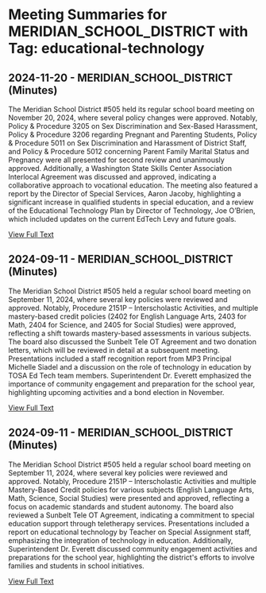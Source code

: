 # Meeting Summaries for MERIDIAN_SCHOOL_DISTRICT with Tag: educational-technology

## 2024-11-20 - MERIDIAN_SCHOOL_DISTRICT (Minutes)

The Meridian School District #505 held its regular school board meeting on November 20, 2024, where several policy changes were approved. Notably, Policy & Procedure 3205 on Sex Discrimination and Sex-Based Harassment, Policy & Procedure 3206 regarding Pregnant and Parenting Students, Policy & Procedure 5011 on Sex Discrimination and Harassment of District Staff, and Policy & Procedure 5012 concerning Parent Family Marital Status and Pregnancy were all presented for second review and unanimously approved. Additionally, a Washington State Skills Center Association Interlocal Agreement was discussed and approved, indicating a collaborative approach to vocational education. The meeting also featured a report by the Director of Special Services, Aaron Jacoby, highlighting a significant increase in qualified students in special education, and a review of the Educational Technology Plan by Director of Technology, Joe O’Brien, which included updates on the current EdTech Levy and future goals.

[View Full Text](https://raw.githubusercontent.com/VoronoiPerspectives/WashingtonStateSchoolBoardExplorer/refs/heads/main/data/countries/usa/states/wa/counties/whatcom/school_boards/meridian_school_district/2024/2024-11-20-nov-minutes.txt)

## 2024-09-11 - MERIDIAN_SCHOOL_DISTRICT (Minutes)

The Meridian School District #505 held a regular school board meeting on September 11, 2024, where several key policies were reviewed and approved. Notably, Procedure 2151P – Interscholastic Activities, and multiple mastery-based credit policies (2402 for English Language Arts, 2403 for Math, 2404 for Science, and 2405 for Social Studies) were approved, reflecting a shift towards mastery-based assessments in various subjects. The board also discussed the Sunbelt Tele OT Agreement and two donation letters, which will be reviewed in detail at a subsequent meeting. Presentations included a staff recognition report from MP3 Principal Michelle Siadel and a discussion on the role of technology in education by TOSA Ed Tech team members. Superintendent Dr. Everett emphasized the importance of community engagement and preparation for the school year, highlighting upcoming activities and a bond election in November.

[View Full Text](https://raw.githubusercontent.com/VoronoiPerspectives/WashingtonStateSchoolBoardExplorer/refs/heads/main/data/countries/usa/states/wa/counties/whatcom/school_boards/meridian_school_district/2024/2024-09-11-septemberboardmeeting-minutes.txt)

## 2024-09-11 - MERIDIAN_SCHOOL_DISTRICT (Minutes)

The Meridian School District #505 held a regular school board meeting on September 11, 2024, where several key policies were reviewed and approved. Notably, Procedure 2151P – Interscholastic Activities and multiple Mastery-Based Credit policies for various subjects (English Language Arts, Math, Science, Social Studies) were presented and approved, reflecting a focus on academic standards and student autonomy. The board also reviewed a Sunbelt Tele OT Agreement, indicating a commitment to special education support through teletherapy services. Presentations included a report on educational technology by Teacher on Special Assignment staff, emphasizing the integration of technology in education. Additionally, Superintendent Dr. Everett discussed community engagement activities and preparations for the school year, highlighting the district's efforts to involve families and students in school initiatives.

[View Full Text](https://raw.githubusercontent.com/VoronoiPerspectives/WashingtonStateSchoolBoardExplorer/refs/heads/main/data/countries/usa/states/wa/counties/whatcom/school_boards/meridian_school_district/2024/2024-09-11-minutes.txt)

